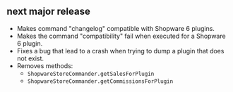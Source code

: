 ## next major release

* Makes command "changelog" compatible with Shopware 6 plugins.
* Makes the command "compatibility" fail when executed for a Shopware 6 plugin.
* Fixes a bug that lead to a crash when trying to dump a plugin that does not exist.
* Removes methods:
  * `ShopwareStoreCommander.getSalesForPlugin`
  * `ShopwareStoreCommander.getCommissionsForPlugin`

